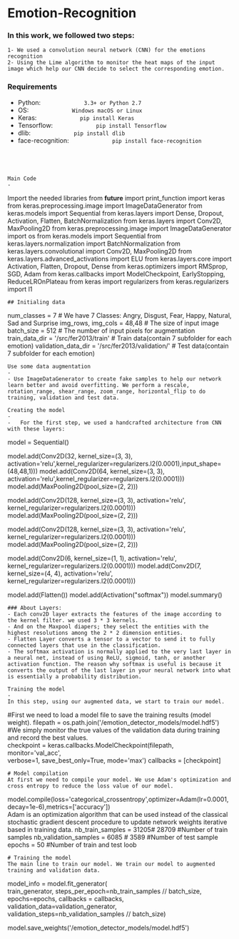 # Emotion-Recognition

### In this work, we followed two steps: 
```
1- We used a convolution neural network (CNN) for the emotions recognition
2- Using the Lime algorithm to monitor the heat maps of the input image which help our CNN decide to select the corresponding emotion.
```
### Requirements

- Python:               ```              3.3+ or Python 2.7           ```
- OS:                   ```              Windows macOS or Linux       ```
- Keras:                ```              pip install Keras            ```
- Tensorflow:           ```              pip install Tensorflow       ```
- dlib:                 ```              pip install dlib             ```
- face-recognition:     ```              pip install face-recognition ```
```




Main Code
-
```
Import the needed libraries
from __future__ import print_function
import keras
from keras.preprocessing.image import ImageDataGenerator
from keras.models import Sequential
from keras.layers import Dense, Dropout, Activation, Flatten, BatchNormalization
from keras.layers import Conv2D, MaxPooling2D
from keras.preprocessing.image import ImageDataGenerator
import os
from keras.models import Sequential
from keras.layers.normalization import BatchNormalization
from keras.layers.convolutional import Conv2D, MaxPooling2D
from keras.layers.advanced_activations import ELU
from keras.layers.core import Activation, Flatten, Dropout, Dense
from keras.optimizers import RMSprop, SGD, Adam
from keras.callbacks import ModelCheckpoint, EarlyStopping, ReduceLROnPlateau
from keras import regularizers
from keras.regularizers import l1
```
## Initialing data
```
num_classes = 7                                        # We have 7 Classes: Angry, Disgust, Fear, Happy, Natural, Sad and Surprise
img_rows, img_cols = 48,48                             # The size of input image
batch_size = 512                                       # The number of input pixels for augmentation
train_data_dir = '/src/fer2013/train'                  # Train data(contain 7 subfolder for each emotion)
validation_data_dir = '/src/fer2013/validation/'       # Test data(contain 7 subfolder for each emotion)
```
Use some data augmentation
-
- Use ImageDataGenerator to create fake samples to help our network learn better and avoid overfitting. We perform a rescale, rotation_range, shear_range, zoom_range, horizontal_flip to do training, validation and test data.
        
Creating the model
-
-   For the first step, we used a handcrafted architecture from CNN with these layers: 
```
model = Sequential()

model.add(Conv2D(32, kernel_size=(3, 3), activation='relu',kernel_regularizer=regularizers.l2(0.0001),input_shape=(48,48,1)))
model.add(Conv2D(64, kernel_size=(3, 3), activation='relu',kernel_regularizer=regularizers.l2(0.0001)))
model.add(MaxPooling2D(pool_size=(2, 2)))

model.add(Conv2D(128, kernel_size=(3, 3), activation='relu', kernel_regularizer=regularizers.l2(0.0001)))
model.add(MaxPooling2D(pool_size=(2, 2)))

model.add(Conv2D(128, kernel_size=(3, 3), activation='relu', kernel_regularizer=regularizers.l2(0.0001)))
model.add(MaxPooling2D(pool_size=(2, 2)))

model.add(Conv2D(6, kernel_size=(1, 1), activation='relu', kernel_regularizer=regularizers.l2(0.0001)))
model.add(Conv2D(7, kernel_size=(4, 4), activation='relu', kernel_regularizer=regularizers.l2(0.0001)))

model.add(Flatten())
model.add(Activation("softmax"))
model.summary()
```
### About Layers:
- Each conv2D layer extracts the features of the image according to the kernel filter. we used 3 * 3 kernels.
- And on the Maxpool diapers; they select the entities with the highest resolutions among the 2 * 2 dimension entities.
- Flatten Layer converts a tensor to a vector to send it to fully connected layers that use in the classification.
- The softmax activation is normally applied to the very last layer in a neural net, instead of using ReLU, sigmoid, tanh, or another activation function. The reason why softmax is useful is because it converts the output of the last layer in your neural network into what is essentially a probability distribution.

Training the model
-
In this step, using our augmented data, we start to train our model. 
```
 #First we need to load a model file to save the training results (model weight).
filepath = os.path.join('/emotion_detector_models/model.hdf5')  
#We simply monitor the true values of the validation data during training and record the best values.       
checkpoint = keras.callbacks.ModelCheckpoint(filepath,           
                                            monitor='val_acc',      
                                            verbose=1,
                                            save_best_only=True,
                                            mode='max')
callbacks = [checkpoint]

```
# Model compilation
At first we need to compile your model. We use Adam's optimization and cross entropy to reduce the loss value of our model.
```
model.compile(loss='categorical_crossentropy',optimizer=Adam(lr=0.0001, decay=1e-6),metrics=['accuracy'])  
Adam is an optimization algorithm that can be used instead of the classical stochastic gradient descent procedure to update network weights iterative based in training data.
nb_train_samples = 31205# 28709          #Number of train samples
nb_validation_samples = 6085 # 3589      #Number of test sample
epochs = 50                              #Number of train and test loob
```
# Training the model
The main line to train our model. We train our model to augmented training and validation data.
```
model_info = model.fit_generator(                  
                                train_generator,
                                steps_per_epoch=nb_train_samples // batch_size,
                                epochs=epochs,
                                callbacks = callbacks,
                                validation_data=validation_generator,
                                validation_steps=nb_validation_samples // batch_size)

model.save_weights('/emotion_detector_models/model.hdf5')
```
